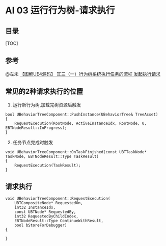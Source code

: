 # AI 03 运行行为树-请求执行
## 目录
[TOC]

## 参考
@左未 [【图解UE4源码】 其三（一）行为树系统执行任务的流程 发起执行请求](https://zhuanlan.zhihu.com/p/372256253)  

## 常见的2种请求执行的位置
1. 运行新行为树,加载完树资源后触发
```
bool UBehaviorTreeComponent::PushInstance(UBehaviorTree& TreeAsset)
{
    RequestExecution(RootNode, ActiveInstanceIdx, RootNode, 0, EBTNodeResult::InProgress);
}
```

2. 任务节点完成时触发
```
void UBehaviorTreeComponent::OnTaskFinished(const UBTTaskNode* TaskNode, EBTNodeResult::Type TaskResult)
{
    RequestExecution(TaskResult);
}
```

## 请求执行
```
void UBehaviorTreeComponent::RequestExecution(
    UBTCompositeNode* RequestedOn, 
    int32 InstanceIdx, 
    const UBTNode* RequestedBy,
    int32 RequestedByChildIndex, 
    EBTNodeResult::Type ContinueWithResult, 
    bool bStoreForDebugger)
{

}
```